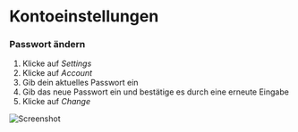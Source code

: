 # Kontoeinstellungen #
### Passwort ändern ###
1. Klicke auf *Settings*
2. Klicke auf *Account*
3. Gib dein aktuelles Passwort ein
4. Gib das neue Passwort ein und bestätige es durch eine erneute Eingabe
5. Klicke auf *Change*

![Screenshot](img/change-password.png) 
